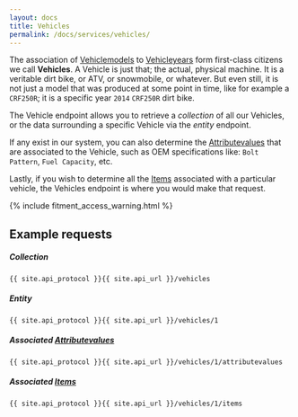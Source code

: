 ```yaml
---
layout: docs
title: Vehicles
permalink: /docs/services/vehicles/
---
```


[var_Attributevalues]: /docs/services/attributes/#attributevalues
[var_Items]: /docs/services/items
[var_Vehiclemodels]: /docs/services/vehiclemodels
[var_Vehicleyears]: /docs/services/vehicleyears

The association of [Vehiclemodels][var_Vehiclemodels] to [Vehicleyears][var_Vehicleyears] form first-class citizens we call **Vehicles**. A Vehicle is just that; the actual, 
physical machine. It is a veritable dirt bike, or ATV, or snowmobile, or whatever. But even still, it is not just a model that was produced at some point in time, like for example 
a `CRF250R`; it is a specific year `2014` `CRF250R` dirt bike.

The Vehicle endpoint allows you to retrieve a *collection* of all our Vehicles, or the data surrounding a specific Vehicle via the *entity* endpoint.

If any exist in our system, you can also determine the [Attributevalues][var_Attributevalues] that are associated to the Vehicle, such as OEM specifications like: `Bolt Pattern`, 
`Fuel Capacity`, etc.

Lastly, if you wish to determine all the [Items][var_Items] associated with a particular vehicle, the Vehicles endpoint is where you would make that request.

{% include fitment_access_warning.html %}

## Example requests

##### Collection

```
{{ site.api_protocol }}{{ site.api_url }}/vehicles
```

##### Entity

```
{{ site.api_protocol }}{{ site.api_url }}/vehicles/1
```

##### Associated [Attributevalues][var_Attributevalues]

```
{{ site.api_protocol }}{{ site.api_url }}/vehicles/1/attributevalues
```

##### Associated [Items][var_Items]

```
{{ site.api_protocol }}{{ site.api_url }}/vehicles/1/items
```
